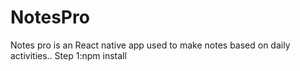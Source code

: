 # NotesPro
Notes pro is an React native app used to make  notes based on daily activities..
Step 1:npm install
